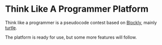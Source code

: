 # Think Like A Programmer Platform
Think like a programmer is a pseudocode contest based on [Blockly](https://developers.google.com/blockly/), mainly [turtle](https://blockly-games.appspot.com/turtle).

The platform is ready for use, but some more features will follow.
